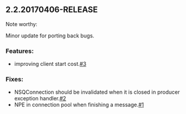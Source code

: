 ## 2.2.20170406-RELEASE
Note worthy:

Minor update for porting back bugs.
 
### Features:
+ improving client start cost.[#3](https://github.com/youzan/nsqJavaSDK/issues/3)

### Fixes:
+ NSQConnection should be invalidated when it is closed in producer exception handler.[#2](https://github.com/youzan/nsqJavaSDK/issues/2)
+ NPE in connection pool when finishing a message.[#1](https://github.com/youzan/nsqJavaSDK/issues/1)
